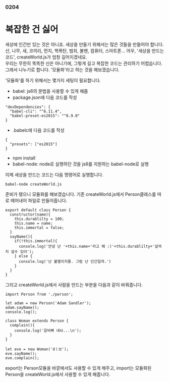 ### 0204
# 복잡한 건 싫어

세상에 인간만 있는 것은 아니죠.
세상을 만들기 위해서는 많은 것들을 만들어야 합니다.
산, 나무, 새, 코끼리, 먼지, 핵폭탄, 범죄, 볼펜, 컴퓨터, 스마트폰...
어우, '세상을 만드는 코드', createWorld.js가 엄청 길어지겠네요.  
우리는 무한히 똑똑한 신은 아니기에, 그렇게 길고 복잡한 코드는 관리하기 어렵습니다.
그래서 나누기로 합니다.
'모듈화'라고 하는 것을 해보겠습니다.

'모듈화'를 하기 위해서는 몇가지 세팅이 필요합니다.
- babel: js6의 문법을 사용할 수 있게 해줌
- package.json에 다음 코드를 작성
```
"devDependencies": {
  "babel-cli": "^6.11.4",
  "babel-preset-es2015": "^6.9.0"
}
```
- .babelc에 다음 코드를 작성
```
{
  "presets": ["es2015"]
}
```
- npm install
- babel-node: node로 실행하던 것을 js6를 지원하는 babel-node로 실행

이제 세상을 만드는 코드는 다음 명령어로 실행합니다.
```
babel-node createWorld.js
```
준비가 됐으니 모듈화를 해보겠습니다.
기존 createWorld.js에서 Person클래스를 따로 떼어내어 파일로 만들어줍니다.
```
export default class Person {
  constructor(name){
    this.durablilty = 100;
    this.name = name;
    this.immortal = false;
  }
  sayName(){
    if(!this.immortal){
      console.log('안녕 난 '+this.name+'라고 해 :)'+this.durablilty+'살까지 살수 있어');
    } else {
      console.log('난 불멸이지롱. 그럼 난 인간일까.')
    }
  }
}
```
그리고 createWorld.js에서 사람을 만드는 부분을 다음과 같이 바꿔줍니다.
```
import Person from './person';

let adam = new Person('Adam Sandler');
adam.sayName();
console.log();

class Woman extends Person {
  complain(){
    console.log('갈비뼈 내놔...\n');
  }
}

let eve = new Woman('dㅣ브');
eve.sayName();
eve.complain();
```
export는 Person모듈을 바깥에서도 사용할 수 있게 해주고,
import는 모듈화된 Person을 createWorld.js에서 사용할 수 있게 해줍니다.
